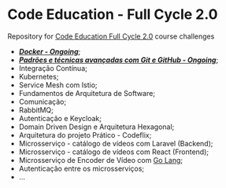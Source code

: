 # Code Education - Full Cycle 2.0
Repository for [Code Education Full Cycle 2.0](https://portal.code.education/lms/#/) course challenges

* ***[Docker - Ongoing](https://github.com/JuniorGunner/code_education/tree/main/Docker)***;
* ***[Padrões e técnicas avançadas com Git e GitHub - Ongoing](https://github.com/JuniorGunner/code_education/tree/main/Git)***;
* Integração Contínua;
* Kubernetes;
* Service Mesh com Istio;
* Fundamentos de Arquitetura de Software;
* Comunicação;
* RabbitMQ;
* Autenticação e Keycloak;
* Domain Driven Design e Arquitetura Hexagonal;
* Arquitetura do projeto Prático - Codeflix;
* Microsserviço - catálogo de vídeos com Laravel (Backend);
* Microsserviço - catálogo de vídeos com React (Frontend);
* Microsserviço de Encoder de Vídeo com [Go Lang](https://golang.org/doc/tutorial/getting-started);
* Autenticação entre os microsserviços;
* ...

